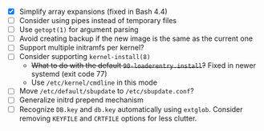 - [x] Simplify array expansions (fixed in Bash 4.4)
- [ ] Consider using pipes instead of temporary files
- [ ] Use `getopt(1)` for argument parsing
- [ ] Avoid creating backup if the new image is the same as the current one
- [ ] Support multiple initramfs per kernel?
- [ ] Consider supporting `kernel-install(8)`
  * ~~What to do with the default `90-loaderentry.install`?~~ Fixed in newer systemd (exit code 77)
  * Use `/etc/kernel/cmdline` in this mode
- [ ] Move `/etc/default/sbupdate` to `/etc/sbupdate.conf`?
- [ ] Generalize initrd prepend mechanism
- [ ] Recognize `DB.key` and `db.key` automatically using `extglob`. Consider removing `KEYFILE` and `CRTFILE` options for less clutter.
